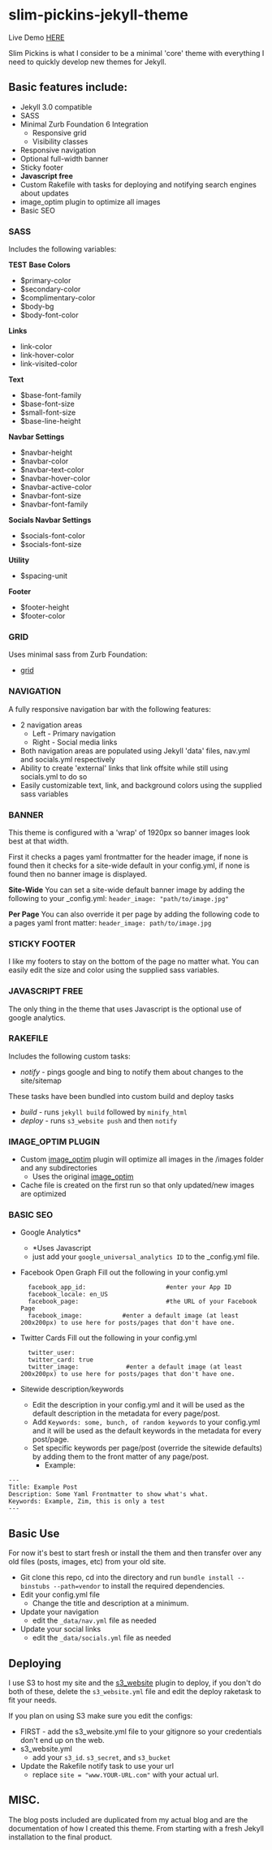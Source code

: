 # slim-pickins-jekyll-theme

Live Demo [HERE](http://chrisanthropic.github.io/slim-pickins-jekyll-theme/)

Slim Pickins is what I consider to be a minimal 'core' theme with everything I need to quickly develop new themes for Jekyll.

## Basic features include:

-   Jekyll 3.0 compatible
-   SASS
-   Minimal Zurb Foundation 6 Integration
    -   Responsive grid
    -   Visibility classes
-   Responsive navigation
-   Optional full-width banner
-   Sticky footer
-   **Javascript free**
-   Custom Rakefile with tasks for deploying and notifying search engines about updates
-   image_optim plugin to optimize all images
-   Basic SEO

### SASS

Includes the following variables:

**TEST**
**Base Colors**

-   $primary-color
-   $secondary-color
-   $complimentary-color
-   $body-bg
-   $body-font-color

**Links**

-   link-color
-   link-hover-color
-   link-visited-color

**Text**

-   $base-font-family
-   $base-font-size
-   $small-font-size
-   $base-line-height

**Navbar Settings**

-   $navbar-height
-   $navbar-color
-   $navbar-text-color
-   $navbar-hover-color
-   $navbar-active-color
-   $navbar-font-size
-   $navbar-font-family

**Socials Navbar Settings**

-   $socials-font-color
-   $socials-font-size

**Utility**

-   $spacing-unit

**Footer**

-   $footer-height
-   $footer-color

### GRID

Uses minimal sass from Zurb Foundation:

-   [grid](http://foundation.zurb.com/sites/docs/grid.html)

### NAVIGATION

A fully responsive navigation bar with the following features:

-   2 navigation areas
    -   Left - Primary navigation
    -   Right - Social media links
-   Both navigation areas are populated using Jekyll 'data' files, nav.yml and socials.yml respectively
-   Ability to create 'external' links that link offsite while still using socials.yml to do so
-   Easily customizable text, link, and background colors using the supplied sass variables

### BANNER

This theme is configured with a 'wrap' of 1920px so banner images look best at that width.

First it checks a pages yaml frontmatter for the header image, if none is found then it checks for a site-wide default in your config.yml, if none is found then no banner image is displayed.

**Site-Wide**
You can set a site-wide default banner image by adding the following to your \_config.yml:
`header_image: "path/to/image.jpg"`

**Per Page**
You can also override it per page by adding the following code to a pages yaml front matter:
`header_image: path/to/image.jpg`

### STICKY FOOTER

I like my footers to stay on the bottom of the page no matter what. You can easily edit the size and color using the supplied sass variables.

### JAVASCRIPT FREE

The only thing in the theme that uses Javascript is the optional use of google analytics.

### RAKEFILE

Includes the following custom tasks:

-   _notify_ - pings google and bing to notify them about changes to the site/sitemap

These tasks have been bundled into custom build and deploy tasks

-   _build_ - runs `jekyll build` followed by `minify_html`
-   _deploy_ - runs `s3_website push` and then `notify`

### IMAGE_OPTIM PLUGIN

-   Custom [image_optim](https://github.com/chrisanthropic/image_optim-jekyll-plugin) plugin will optimize all images in the /images folder and any subdirectories
    -   Uses the original [image_optim](https://github.com/toy/image_optim)
-   Cache file is created on the first run so that only updated/new images are optimized

### BASIC SEO

-   Google Analytics\*
    -   \*Uses Javascript
    -   just add your `google_universal_analytics ID` to the \_config.yml file.
-   Facebook Open Graph
    Fill out the following in your config.yml

    ```
      facebook_app_id:                      #enter your App ID
      facebook_locale: en_US
      facebook_page:                        #the URL of your Facebook Page
      facebook_image:			#enter a default image (at least 200x200px) to use here for posts/pages that don't have one.
    ```

-   Twitter Cards
    Fill out the following in your config.yml

    ```
      twitter_user:
      twitter_card: true
      twitter_image: 			 #enter a default image (at least 200x200px) to use here for posts/pages that don't have one.
    ```

-   Sitewide description/keywords
    -   Edit the description in your config.yml and it will be used as the default description in the metadata for every page/post.
    -   Add `Keywords: some, bunch, of random keywords` to your config.yml and it will be used as the default keywords in the metadata for every post/page.
    -   Set specific keywords per page/post (override the sitewide defaults) by adding them to the front matter of any page/post.
        -   Example:

```
---
Title: Example Post
Description: Some Yaml Frontmatter to show what's what.
Keywords: Example, Zim, this is only a test
---
```

## Basic Use

For now it's best to start fresh or install the them and then transfer over any old files (posts, images, etc) from your old site.

-   Git clone this repo, cd into the directory and run `bundle install --binstubs --path=vendor` to install the required dependencies.
-   Edit your config.yml file
    -   Change the title and description at a minimum.
-   Update your navigation
    -   edit the `_data/nav.yml` file as needed
-   Update your social links
    -   edit the `_data/socials.yml` file as needed

## Deploying

I use S3 to host my site and the [s3_website](https://github.com/laurilehmijoki/s3_website) plugin to deploy, if you don't do both of these, delete the `s3_website.yml` file and edit the deploy raketask to fit your needs.

If you plan on using S3 make sure you edit the configs:

-   FIRST - add the s3_website.yml file to your gitignore so your credentials don't end up on the web.
-   s3_website.yml
    -   add your `s3_id`. `s3_secret`, and `s3_bucket`
-   Update the Rakefile notify task to use your url
    -   replace `site = "www.YOUR-URL.com"` with your actual url.

## MISC.

The blog posts included are duplicated from my actual blog and are the documentation of how I created this theme. From starting with a fresh Jekyll installation to the final product.
